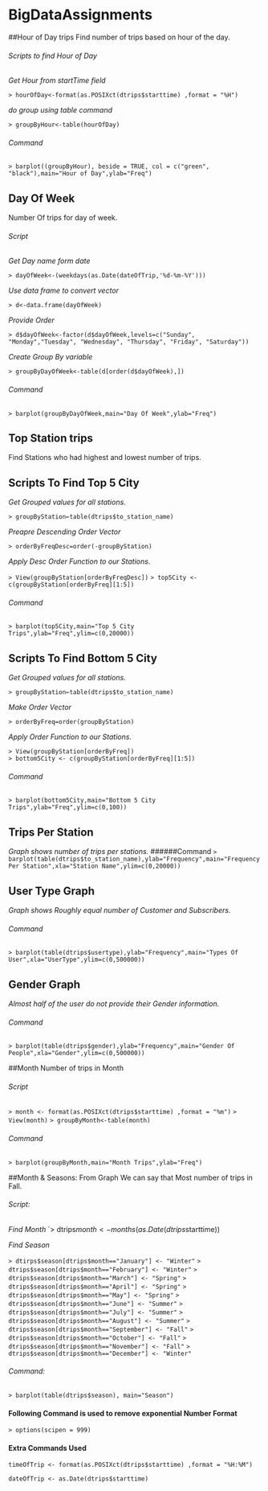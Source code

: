 # BigDataAssignments
##Hour of Day trips
Find number of trips based on hour of the day.

###### Scripts to find Hour of Day
*Get Hour from startTime field*

`> hourOfDay<-format(as.POSIXct(dtrips$starttime) ,format = "%H")`

*do group using table command*

`> groupByHour<-table(hourOfDay)`

###### Command
`> barplot((groupByHour), beside = TRUE, col = c("green", "black"),main="Hour of Day",ylab="Freq")`
 
 
## Day Of Week
Number Of trips for day of week.

###### Script
*Get Day name form date*

`> dayOfWeek<-(weekdays(as.Date(dateOfTrip,'%d-%m-%Y')))`

*Use data frame to convert vector*  

`> d<-data.frame(dayOfWeek)`

*Provide Order*

`> d$dayOfWeek<-factor(d$dayOfWeek,levels=c("Sunday", "Monday","Tuesday", "Wednesday", "Thursday", "Friday", "Saturday"))`

*Create Group By variable*

`> groupByDayOfWeek<-table(d[order(d$dayOfWeek),])`

###### Command
`> barplot(groupByDayOfWeek,main="Day Of Week",ylab="Freq")`

 
## Top Station trips
Find Stations who had highest and lowest number of trips.

## Scripts To Find Top 5 City
*Get Grouped values for all stations.*

`> groupByStation←table(dtrips$to_station_name)`

*Preapre Descending Order Vector* 

`> orderByFreqDesc=order(-groupByStation)`

*Apply Desc Order Function to our Stations.*

`> View(groupByStation[orderByFreqDesc])`
`> top5City <- c(groupByStation[orderByFreq][1:5])`

###### Command
`> barplot(top5City,main="Top 5 City Trips",ylab="Freq",ylim=c(0,20000))`

## Scripts To Find Bottom 5 City

*Get Grouped values for all stations.*

`> groupByStation←table(dtrips$to_station_name)`

*Make Order Vector*

`> orderByFreq=order(groupByStation)`	
	
*Apply Order Function to our Stations.*

`> View(groupByStation[orderByFreq])`		
`> bottom5City <- c(groupByStation[orderByFreq][1:5])`

###### Command
`> barplot(bottom5City,main="Bottom 5 City Trips",ylab="Freq",ylim=c(0,100))`


## Trips Per Station
*Graph shows number of trips per stations.*
######Command
`> barplot(table(dtrips$to_station_name),ylab="Frequency",main="Frequency Per Station",xla="Station Name",ylim=c(0,20000))`


## User Type Graph
*Graph shows Roughly equal number of Customer and Subscribers.*
###### Command
`> barplot(table(dtrips$usertype),ylab="Frequency",main="Types Of User",xla="UserType",ylim=c(0,500000))`


## Gender Graph
*Almost half of the user do not provide their Gender information.*
###### Command
`> barplot(table(dtrips$gender),ylab="Frequency",main="Gender Of People",xla="Gender",ylim=c(0,500000))`
 
##Month
Number of trips in Month

###### Script
`> month <- format(as.POSIXct(dtrips$starttime) ,format = "%m")`
`> View(month)`
`> groupByMonth<-table(month)`

###### Command
`> barplot(groupByMonth,main="Month Trips",ylab="Freq")`

##Month & Seasons:
From Graph We can say that Most number of trips in Fall.

###### Script:
*Find Month*
`> dtrips$month<-months(as.Date(dtrips$starttime))

*Find Season*

`> dtirps$season[dtrips$month=="January"] <- "Winter"`
`> dtrips$season[dtrips$month=="February"] <- "Winter"`
`> dtrips$season[dtrips$month=="March"] <- "Spring"`
`> dtrips$season[dtrips$month=="April"] <- "Spring"`
`> dtrips$season[dtrips$month=="May"] <- "Spring"`
`> dtrips$season[dtrips$month=="June"] <- "Summer"`
`> dtrips$season[dtrips$month=="July"] <- "Summer"`
`> dtrips$season[dtrips$month=="August"] <- "Summer"`
`> dtrips$season[dtrips$month=="September"] <- "Fall"`
`> dtrips$season[dtrips$month=="October"] <- "Fall"`
`> dtrips$season[dtrips$month=="November"] <- "Fall"`
`> dtrips$season[dtrips$month=="December"] <- "Winter"`

###### Command:
`> barplot(table(dtrips$season), main="Season")`
 
 
#### Following Command is used to remove exponential Number Format  
`> options(scipen = 999)`

#### Extra Commands Used
`timeOfTrip <- format(as.POSIXct(dtrips$starttime) ,format = "%H:%M")`

`dateOfTrip <- as.Date(dtrips$starttime)`


